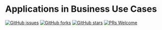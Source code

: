 # Applications in Business Use Cases
[![GitHub issues](https://img.shields.io/github/issues/Develop-Packt/Applications-in-Business-Use-Cases.svg)](https://github.com/Develop-Packt/Applications-in-Business-Use-Cases/issues)
[![GitHub forks](https://img.shields.io/github/forks/Develop-Packt/Applications-in-Business-Use-Cases.svg)](https://github.com/Develop-Packt/Applications-in-Business-Use-Cases/network)
[![GitHub stars](https://img.shields.io/github/stars/Develop-Packt/Applications-in-Business-Use-Cases.svg)](https://github.com/Develop-Packt/Applications-in-Business-Use-Cases/stargazers)
[![PRs Welcome](https://img.shields.io/badge/PRs-welcome-brightgreen.svg)](https://github.com/Develop-Packt/Applications-in-Business-Use-Cases/pulls)
